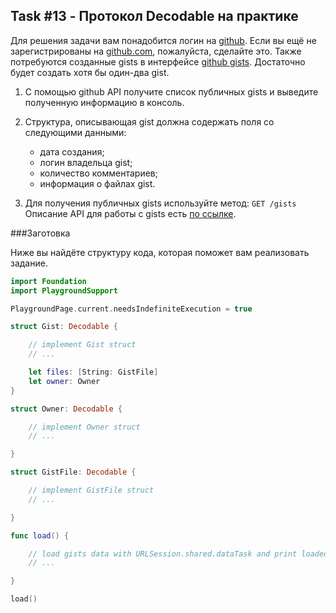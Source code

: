## Task #13 - Протокол Decodable на практике

Для решения задачи вам понадобится логин на [github](https://github.com/). Если вы ещё не зарегистрированы на [github.com](https://github.com/), пожалуйста, сделайте это. Также потребуются созданные gists в интерфейсе [github gists](https://gist.github.com/). Достаточно будет создать хотя бы один-два gist.

1. С помощью github API получите список публичных gists и выведите полученную информацию в консоль.

2. Структура, описывающая gist должна содержать поля со следующими данными: 

    * дата создания;
    * логин владельца gist;
    * количество комментариев;
    * информация о файлах gist.

3. Для получения публичных gists используйте метод:
`GET /gists`
Описание API для работы с gists есть [по ссылке](https://developer.github.com/v3/gists/#list-all-public-gists).


###Заготовка

Ниже вы найдёте структуру кода, которая поможет вам реализовать задание.

```swift
import Foundation
import PlaygroundSupport

PlaygroundPage.current.needsIndefiniteExecution = true

struct Gist: Decodable {

    // implement Gist struct
    // ...

    let files: [String: GistFile]
    let owner: Owner
}

struct Owner: Decodable {

    // implement Owner struct
    // ...

}

struct GistFile: Decodable {

    // implement GistFile struct
    // ...

}

func load() {

    // load gists data with URLSession.shared.dataTask and print loaded gists info
    // ...

}

load()
```


